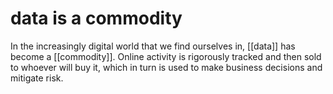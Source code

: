 # data is a commodity

In the increasingly digital world that we find ourselves in, [[data]] has become a [[commodity]]. Online activity is rigorously tracked and then sold to whoever will buy it, which in turn is used to make business decisions and mitigate risk.
